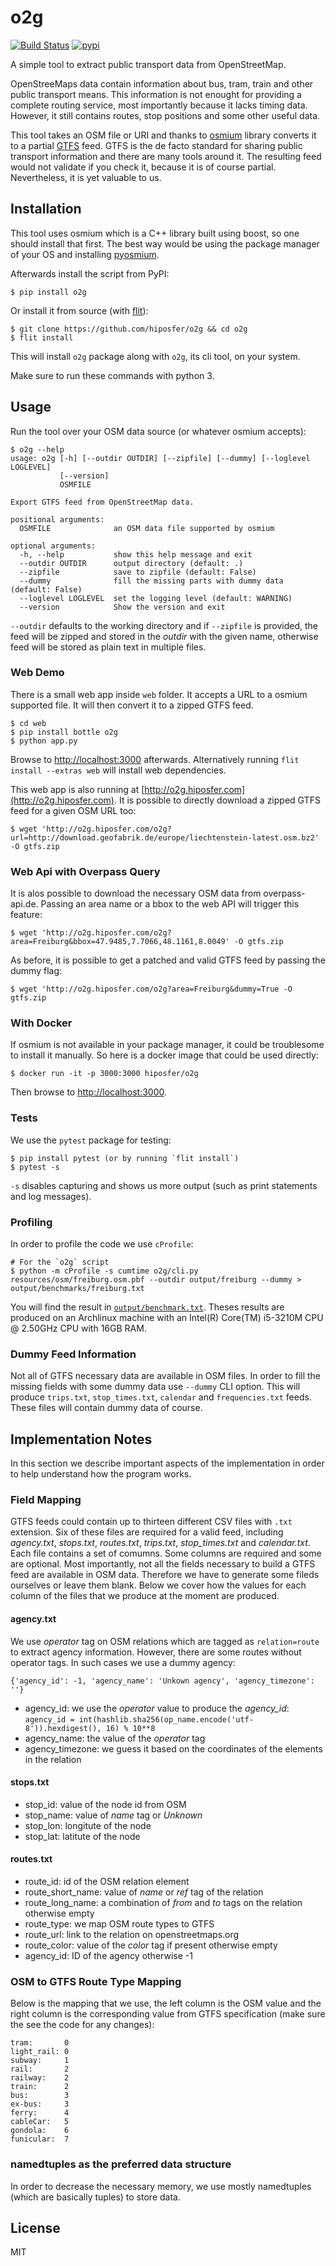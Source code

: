 # o2g

[![Build Status](https://travis-ci.org/hiposfer/o2g.svg?branch=master)](https://travis-ci.org/hiposfer/o2g) [![pypi](https://img.shields.io/pypi/v/o2g.svg)](https://pypi.python.org/pypi/o2g)

A simple tool to extract public transport data from OpenStreetMap.

OpenStreeMaps data contain information about bus, tram, train and other public transport means.
This information is not enought for providing a complete routing service, most importantly because
it lacks timing data. However, it still contains routes, stop positions and some other useful data.

This tool takes an OSM file or URI and thanks to [osmium](http://osmcode.org/) library converts it to a partial 
[GTFS](https://developers.google.com/transit/gtfs/reference/) feed. GTFS is the de facto standard 
for sharing public transport information and there are many tools around it. The resulting feed would
not validate if you check it, because it is of course partial. Nevertheless, it is yet valuable to us.

## Installation
This tool uses osmium which is a C++ library built using boost, so one should install that first.
The best way would be using the package manager of your OS and installing [pyosmium](https://github.com/osmcode/pyosmium).

Afterwards install the script from PyPI:

    $ pip install o2g

Or install it from source (with [flit](https://flit.readthedocs.io/en/latest/)):

    $ git clone https://github.com/hiposfer/o2g && cd o2g
    $ flit install

This will install `o2g` package along with `o2g`, its cli tool, on your system.

Make sure to run these commands with python 3.

## Usage
Run the tool over your OSM data source (or whatever osmium accepts):

    $ o2g --help
    usage: o2g [-h] [--outdir OUTDIR] [--zipfile] [--dummy] [--loglevel LOGLEVEL]
               [--version]
               OSMFILE

    Export GTFS feed from OpenStreetMap data.

    positional arguments:
      OSMFILE              an OSM data file supported by osmium

    optional arguments:
      -h, --help           show this help message and exit
      --outdir OUTDIR      output directory (default: .)
      --zipfile            save to zipfile (default: False)
      --dummy              fill the missing parts with dummy data (default: False)
      --loglevel LOGLEVEL  set the logging level (default: WARNING)
      --version            Show the version and exit

`--outdir` defaults to the working directory and if `--zipfile` is provided, the feed will be zipped and stored in
the _outdir_ with the given name, otherwise feed will be stored as plain text in multiple files.

### Web Demo
There is a small web app inside `web` folder. It accepts a URL to a osmium supported file. It will then convert it
to a zipped GTFS feed.

    $ cd web
    $ pip install bottle o2g
    $ python app.py

Browse to [http://localhost:3000](http://localhost:3000) afterwards.
Alternatively running `flit install --extras web` will install web dependencies.

This web app is also running at [http://o2g.hiposfer.com](http://o2g.hiposfer.com). It is possible to directly download a zipped GTFS feed for a given OSM URL too:

    $ wget 'http://o2g.hiposfer.com/o2g?url=http://download.geofabrik.de/europe/liechtenstein-latest.osm.bz2' -O gtfs.zip

### Web Api with Overpass Query
It is alos possible to download the necessary OSM data from overpass-api.de. Passing an area name or a bbox to the web API will trigger this feature:

    $ wget 'http://o2g.hiposfer.com/o2g?area=Freiburg&bbox=47.9485,7.7066,48.1161,8.0049' -O gtfs.zip

As before, it is possible to get a patched and valid GTFS feed by passing the dummy flag:

    $ wget 'http://o2g.hiposfer.com/o2g?area=Freiburg&dummy=True -O gtfs.zip

### With Docker
If osmium is not available in your package manager, it could be troublesome to install it manually. So here
is a docker image that could be used directly:

    $ docker run -it -p 3000:3000 hiposfer/o2g

Then browse to [http://localhost:3000](http://localhost:3000).

### Tests
We use the `pytest` package for testing:

    $ pip install pytest (or by running `flit install`)
    $ pytest -s

`-s` disables capturing and shows us more output (such as print statements and log messages).

### Profiling
In order to profile the code we use `cProfile`:
    
    # For the `o2g` script
    $ python -m cProfile -s cumtime o2g/cli.py resources/osm/freiburg.osm.pbf --outdir output/freiburg --dummy > output/benchmarks/freiburg.txt

You will find the result in [`output/benchmark.txt`](output/benchmark.txt).
Theses results are produced on an Archlinux machine with an Intel(R) Core(TM) i5-3210M CPU @ 2.50GHz CPU with 16GB RAM.

### Dummy Feed Information
Not all of GTFS necessary data are available in OSM files. In order to fill the missing fields with
some dummy data use `--dummy` CLI option. This will produce `trips.txt`, `stop_times.txt`, `calendar`
and `frequencies.txt` feeds. These files will contain dummy data of course.

## Implementation Notes
In this section we describe important aspects of the implementation in order to help understand how the program works.

### Field Mapping
GTFS feeds could contain up to thirteen different CSV files with `.txt` extension. Six of these files are required for a valid
feed, including _agency.txt_, _stops.txt_, _routes.txt_, _trips.txt_, _stop_times.txt_ and _calendar.txt_. 
Each file contains a set of comumns. Some columns are required and some are optional. 
Most importantly, not all the fields necessary to build a GTFS feed are available in OSM data. 
Therefore we have to generate some fileds ourselves or leave them blank.
Below we cover how the values for each column of the files that we produce at the moment are produced.

#### agency.txt
We use _operator_ tag on OSM relations which are tagged as `relation=route` to extract agency information. 
However, there are some routes without operator tags. In such cases we use a dummy agency:

    {'agency_id': -1, 'agency_name': 'Unkown agency', 'agency_timezone': ''}

 - agency_id: we use the _operator_ value to produce the _agency_id_: `agency_id = int(hashlib.sha256(op_name.encode('utf-8')).hexdigest(), 16) % 10**8`
 - agency_name: the value of the _operator_ tag
 - agency_timezone: we guess it based on the coordinates of the elements in the relation

#### stops.txt

 - stop_id: value of the node id from OSM
 - stop_name: value of _name_ tag or _Unknown_
 - stop_lon: longitute of the node
 - stop_lat: latitute of the node

#### routes.txt

 - route_id: id of the OSM relation element
 - route_short_name: value of _name_ or _ref_ tag of the relation
 - route_long_name: a combination of _from_ and _to_ tags on the relation otherwise empty
 - route_type: we map OSM route types to GTFS
 - route_url: link to the relation on openstreetmaps.org
 - route_color: value of the _color_ tag if present otherwise empty
 - agency_id: ID of the agency otherwise -1

### OSM to GTFS Route Type Mapping
 Below is the mapping that we use, the left column is the OSM value and the right column is the 
 corresponding value from GTFS specification (make sure the see the code for any changes):

    tram: 		0
    light_rail: 0
    subway: 	1
    rail: 		2
    railway: 	2
    train: 		2
    bus: 		3
    ex-bus: 	3
    ferry: 		4
    cableCar: 	5
    gondola: 	6
    funicular: 	7


### namedtuples as the preferred data structure
In order to decrease the necessary memory, we use mostly namedtuples (which are basically tuples) to store data.


## License
MIT
